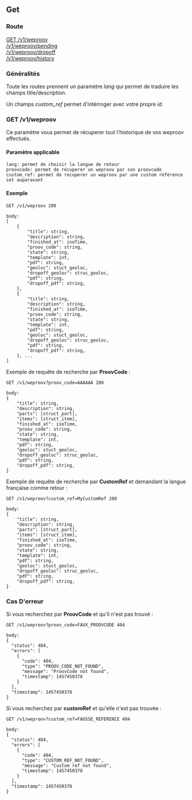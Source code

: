 ## Get

### Route
[GET /v1/weproov]()  
[/v1/weproov/pending]()  
[/v1/weproov/dropoff]()  
[/v1/weproov/history]()  

### Généralités

Toute les routes prennent un paramètre *lang* qui permet de traduire les champs title/description.

Un champs *custom_ref* permet d'intérroger avec votre propre *id*.

### GET /v1/weproov

Ce paramètre vous permet de récuperer tout l'historique de vos weproov effectués. 

#### Paramètre applicable

```
lang: permet de choisir la langue de retour 
proovcode: permet de récuperer un weproov par son proovcode
custom_ref: permet de recuperer un weproov par une custom référence set auparavant
```

#### Exemple

```
GET /v1/weproov 200

body:
[
	{
		"title": string,
		"description": string,
		"finished_at": isoTime,
		"proov_code": string,
		"state": string,
		"template": int,
		"pdf": string,
		"geoloc": stuct_geoloc,
		"dropoff_geoloc": struc_geoloc,
		"pdf": string,
		"dropoff_pdf": string,
	},
	{
		"title": string,
		"description": string,
		"finished_at": isoTime,
		"proov_code": string,
		"state": string,
		"template": int,
		"pdf": string,
		"geoloc": stuct_geoloc,
		"dropoff_geoloc": struc_geoloc,
		"pdf": string,
		"dropoff_pdf": string,
	}, ...
]
```

Exemple de requête de recherche par **ProovCode** :

```
GET /v1/weproov?proov_code=AAAAAA 200

body:
{
	"title": string,
	"description": string,
	"parts": [struct_part],
	"items": [struct_item],
	"finished_at": isoTime,
	"proov_code": string,
	"state": string,
	"template": int,
	"pdf": string,
	"geoloc": stuct_geoloc,
	"dropoff_geoloc": struc_geoloc,
	"pdf": string,
	"dropoff_pdf": string,
}
```

Exemple de requête de recherche par **CustomRef** et demandant la langue française comme retour :

```
GET /v1/weproov?custom_ref=MyCustomRef 200

body:
{
	"title": string,
	"description": string,
	"parts": [struct_part],
	"items": [struct_item],
	"finished_at": isoTime,
	"proov_code": string,
	"state": string,
	"template": int,
	"pdf": string,
	"geoloc": stuct_geoloc,
	"dropoff_geoloc": struc_geoloc,
	"pdf": string,
	"dropoff_pdf": string,
}
```

### Cas D'erreur

Si vous recherchez par **ProovCode** et qu'il n'est pas trouvé : 

```
GET /v1/weproov?proov_code=FAUX_PROOVCODE 404

body:
{
  "status": 404,
  "errors": [
    {
      "code": 404,
      "type": "PROOV_CODE_NOT_FOUND",
      "message": "ProovCode not found",
      "timestamp": 1457450378
    }
  ],
  "timestamp": 1457450378
}
```

Si vous recherchez par **customRef** et qu'elle n'est pas trouvée : 

```
GET /v1/weproov?custom_ref=FAUSSE_REFERENCE 404

body:
{
  "status": 404,
  "errors": [
    {
      "code": 404,
      "type": "CUSTOM_REF_NOT_FOUND",
      "message": "Custom ref not found",
      "timestamp": 1457450378
    }
  ],
  "timestamp": 1457450378
}
```